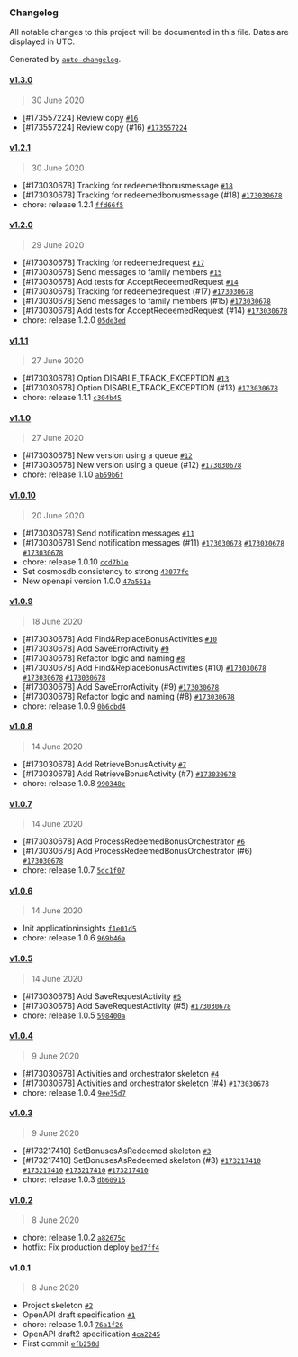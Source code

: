 ### Changelog

All notable changes to this project will be documented in this file. Dates are displayed in UTC.

Generated by [`auto-changelog`](https://github.com/CookPete/auto-changelog).

#### [v1.3.0](https://github.com/pagopa/io-functions-bonusapi/compare/v1.2.1...v1.3.0)

> 30 June 2020

- [#173557224] Review copy [`#16`](https://github.com/pagopa/io-functions-bonusapi/pull/16)
- [#173557224] Review copy (#16) [`#173557224`](https://www.pivotaltracker.com/story/show/173557224)

#### [v1.2.1](https://github.com/pagopa/io-functions-bonusapi/compare/v1.2.0...v1.2.1)

> 30 June 2020

- [#173030678] Tracking for redeemedbonusmessage [`#18`](https://github.com/pagopa/io-functions-bonusapi/pull/18)
- [#173030678] Tracking for redeemedbonusmessage (#18) [`#173030678`](https://www.pivotaltracker.com/story/show/173030678)
- chore: release 1.2.1 [`ffd66f5`](https://github.com/pagopa/io-functions-bonusapi/commit/ffd66f51c2f9febb897d751aac6bebde6cd7c4cb)

#### [v1.2.0](https://github.com/pagopa/io-functions-bonusapi/compare/v1.1.1...v1.2.0)

> 29 June 2020

- [#173030678] Tracking for redeemedrequest [`#17`](https://github.com/pagopa/io-functions-bonusapi/pull/17)
- [#173030678] Send messages to family members [`#15`](https://github.com/pagopa/io-functions-bonusapi/pull/15)
- [#173030678] Add tests for AcceptRedeemedRequest [`#14`](https://github.com/pagopa/io-functions-bonusapi/pull/14)
- [#173030678] Tracking for redeemedrequest (#17) [`#173030678`](https://www.pivotaltracker.com/story/show/173030678)
- [#173030678] Send messages to family members (#15) [`#173030678`](https://www.pivotaltracker.com/story/show/173030678)
- [#173030678] Add tests for AcceptRedeemedRequest (#14) [`#173030678`](https://www.pivotaltracker.com/story/show/173030678)
- chore: release 1.2.0 [`05de3ed`](https://github.com/pagopa/io-functions-bonusapi/commit/05de3edccff674fc6741de07d04fad6e747e1d74)

#### [v1.1.1](https://github.com/pagopa/io-functions-bonusapi/compare/v1.1.0...v1.1.1)

> 27 June 2020

- [#173030678] Option DISABLE_TRACK_EXCEPTION [`#13`](https://github.com/pagopa/io-functions-bonusapi/pull/13)
- [#173030678] Option DISABLE_TRACK_EXCEPTION (#13) [`#173030678`](https://www.pivotaltracker.com/story/show/173030678)
- chore: release 1.1.1 [`c304b45`](https://github.com/pagopa/io-functions-bonusapi/commit/c304b45788c27de9d527d668a1022010f53d1ad8)

#### [v1.1.0](https://github.com/pagopa/io-functions-bonusapi/compare/v1.0.10...v1.1.0)

> 27 June 2020

- [#173030678] New version using a queue [`#12`](https://github.com/pagopa/io-functions-bonusapi/pull/12)
- [#173030678] New version using a queue (#12) [`#173030678`](https://www.pivotaltracker.com/story/show/173030678)
- chore: release 1.1.0 [`ab59b6f`](https://github.com/pagopa/io-functions-bonusapi/commit/ab59b6f529d95f641d8e699767f918af0d47a57f)

#### [v1.0.10](https://github.com/pagopa/io-functions-bonusapi/compare/v1.0.9...v1.0.10)

> 20 June 2020

- [#173030678] Send notification messages [`#11`](https://github.com/pagopa/io-functions-bonusapi/pull/11)
- [#173030678] Send notification messages (#11) [`#173030678`](https://www.pivotaltracker.com/story/show/173030678) [`#173030678`](https://www.pivotaltracker.com/story/show/173030678) [`#173030678`](https://www.pivotaltracker.com/story/show/173030678)
- chore: release 1.0.10 [`ccd7b1e`](https://github.com/pagopa/io-functions-bonusapi/commit/ccd7b1e05d0ceb5fe03ba965fb5169044c0cfab1)
- Set cosmosdb consistency to strong [`43077fc`](https://github.com/pagopa/io-functions-bonusapi/commit/43077fc1abc9e46ab0a1d8a0b68445d9fdbbce34)
- New openapi version 1.0.0 [`47a561a`](https://github.com/pagopa/io-functions-bonusapi/commit/47a561a1a6caa64274454a4680d853d15a3ecbbf)

#### [v1.0.9](https://github.com/pagopa/io-functions-bonusapi/compare/v1.0.8...v1.0.9)

> 18 June 2020

- [#173030678] Add Find&ReplaceBonusActivities [`#10`](https://github.com/pagopa/io-functions-bonusapi/pull/10)
- [#173030678] Add SaveErrorActivity [`#9`](https://github.com/pagopa/io-functions-bonusapi/pull/9)
- [#173030678] Refactor logic and naming [`#8`](https://github.com/pagopa/io-functions-bonusapi/pull/8)
- [#173030678] Add Find&ReplaceBonusActivities (#10) [`#173030678`](https://www.pivotaltracker.com/story/show/173030678) [`#173030678`](https://www.pivotaltracker.com/story/show/173030678) [`#173030678`](https://www.pivotaltracker.com/story/show/173030678)
- [#173030678] Add SaveErrorActivity (#9) [`#173030678`](https://www.pivotaltracker.com/story/show/173030678)
- [#173030678] Refactor logic and naming (#8) [`#173030678`](https://www.pivotaltracker.com/story/show/173030678)
- chore: release 1.0.9 [`0b6cbd4`](https://github.com/pagopa/io-functions-bonusapi/commit/0b6cbd493328396f6ec9e2489df833ff384963a4)

#### [v1.0.8](https://github.com/pagopa/io-functions-bonusapi/compare/v1.0.7...v1.0.8)

> 14 June 2020

- [#173030678] Add RetrieveBonusActivity [`#7`](https://github.com/pagopa/io-functions-bonusapi/pull/7)
- [#173030678] Add RetrieveBonusActivity (#7) [`#173030678`](https://www.pivotaltracker.com/story/show/173030678)
- chore: release 1.0.8 [`990348c`](https://github.com/pagopa/io-functions-bonusapi/commit/990348c9a65e36af3044d5809534cd6c139c526f)

#### [v1.0.7](https://github.com/pagopa/io-functions-bonusapi/compare/v1.0.6...v1.0.7)

> 14 June 2020

- [#173030678] Add ProcessRedeemedBonusOrchestrator [`#6`](https://github.com/pagopa/io-functions-bonusapi/pull/6)
- [#173030678] Add ProcessRedeemedBonusOrchestrator (#6) [`#173030678`](https://www.pivotaltracker.com/story/show/173030678)
- chore: release 1.0.7 [`5dc1f07`](https://github.com/pagopa/io-functions-bonusapi/commit/5dc1f07a3dc1c05dc5c13131f2e7f86b00e87877)

#### [v1.0.6](https://github.com/pagopa/io-functions-bonusapi/compare/v1.0.5...v1.0.6)

> 14 June 2020

- Init applicationinsights [`f1e01d5`](https://github.com/pagopa/io-functions-bonusapi/commit/f1e01d5f5152b806e5462dc64fac580ac51aa65b)
- chore: release 1.0.6 [`969b46a`](https://github.com/pagopa/io-functions-bonusapi/commit/969b46a34c38c13e836c4f96bc86e5d02a90c9bf)

#### [v1.0.5](https://github.com/pagopa/io-functions-bonusapi/compare/v1.0.4...v1.0.5)

> 14 June 2020

- [#173030678] Add SaveRequestActivity [`#5`](https://github.com/pagopa/io-functions-bonusapi/pull/5)
- [#173030678] Add SaveRequestActivity (#5) [`#173030678`](https://www.pivotaltracker.com/story/show/173030678)
- chore: release 1.0.5 [`598400a`](https://github.com/pagopa/io-functions-bonusapi/commit/598400af0364f10f17e8c86813c8978ab4c72ae1)

#### [v1.0.4](https://github.com/pagopa/io-functions-bonusapi/compare/v1.0.3...v1.0.4)

> 9 June 2020

- [#173030678] Activities and orchestrator skeleton [`#4`](https://github.com/pagopa/io-functions-bonusapi/pull/4)
- [#173030678] Activities and orchestrator skeleton (#4) [`#173030678`](https://www.pivotaltracker.com/story/show/173030678)
- chore: release 1.0.4 [`9ee35d7`](https://github.com/pagopa/io-functions-bonusapi/commit/9ee35d75d6de7248752544c39a3c1c2e43325b68)

#### [v1.0.3](https://github.com/pagopa/io-functions-bonusapi/compare/v1.0.2...v1.0.3)

> 9 June 2020

- [#173217410] SetBonusesAsRedeemed skeleton [`#3`](https://github.com/pagopa/io-functions-bonusapi/pull/3)
- [#173217410] SetBonusesAsRedeemed skeleton (#3) [`#173217410`](https://www.pivotaltracker.com/story/show/173217410) [`#173217410`](https://www.pivotaltracker.com/story/show/173217410) [`#173217410`](https://www.pivotaltracker.com/story/show/173217410) [`#173217410`](https://www.pivotaltracker.com/story/show/173217410)
- chore: release 1.0.3 [`db60915`](https://github.com/pagopa/io-functions-bonusapi/commit/db6091539a231b5bb2d15f46f4cf002612eac625)

#### [v1.0.2](https://github.com/pagopa/io-functions-bonusapi/compare/v1.0.1...v1.0.2)

> 8 June 2020

- chore: release 1.0.2 [`a82675c`](https://github.com/pagopa/io-functions-bonusapi/commit/a82675c0bf799979b1dc5a5c293b22e52ae873bf)
- hotfix: Fix production deploy [`bed7ff4`](https://github.com/pagopa/io-functions-bonusapi/commit/bed7ff40fc14e17dadc92b9da04c81d5ece3b196)

#### v1.0.1

> 8 June 2020

- Project skeleton [`#2`](https://github.com/pagopa/io-functions-bonusapi/pull/2)
- OpenAPI draft specification [`#1`](https://github.com/pagopa/io-functions-bonusapi/pull/1)
- chore: release 1.0.1 [`76a1f26`](https://github.com/pagopa/io-functions-bonusapi/commit/76a1f26c148e2f19f53193c245a500babd746217)
- OpenAPI draft2 specification [`4ca2245`](https://github.com/pagopa/io-functions-bonusapi/commit/4ca2245cfa714d5c53a91f4c4a07137f9307901d)
- First commit [`efb250d`](https://github.com/pagopa/io-functions-bonusapi/commit/efb250d1a1a6739942ac50026cff337b522ecc64)
